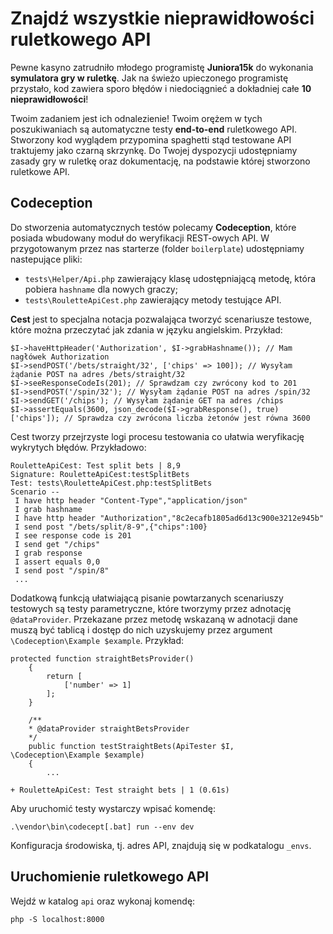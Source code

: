 # Znajdź wszystkie nieprawidłowości ruletkowego API

Pewne kasyno zatrudniło młodego programistę **Juniora15k** do wykonania **symulatora gry w ruletkę**. 
Jak na świeżo upieczonego programistę przystało, kod zawiera sporo błędów i niedociągnieć a dokładniej całe **10 nieprawidłowości**!

Twoim zadaniem jest ich odnalezienie! Twoim orężem w tych poszukiwaniach są automatyczne testy __end-to-end__ ruletkowego API. 
Stworzony kod wyglądem przypomina spaghetti stąd testowane API traktujemy jako czarną skrzynkę. 
Do Twojej dyspozycji udostępniamy zasady gry w ruletkę oraz dokumentację, na podstawie której stworzono ruletkowe API.

## Codeception

Do stworzenia automatycznych testów polecamy **Codeception**, które posiada wbudowany moduł do weryfikacji REST-owych API.
W przygotowanym przez nas starterze (folder `boilerplate`) udostępniamy nastepujące pliki:
- `tests\Helper/Api.php` zawierający klasę udostępniającą metodę, która pobiera `hashname` dla nowych graczy;
- `tests\RouletteApiCest.php` zawierający metody testujące API.

**Cest** jest to specjalna notacja pozwalająca tworzyć scenariusze testowe, które można przeczytać jak zdania w języku angielskim. Przykład:
```
$I->haveHttpHeader('Authorization', $I->grabHashname()); // Mam nagłówek Authorization
$I->sendPOST('/bets/straight/32', ['chips' => 100]); // Wysyłam żądanie POST na adres /bets/straight/32
$I->seeResponseCodeIs(201); // Sprawdzam czy zwrócony kod to 201
$I->sendPOST('/spin/32'); // Wysyłam żądanie POST na adres /spin/32
$I->sendGET('/chips'); // Wysyłam żądanie GET na adres /chips
$I->assertEquals(3600, json_decode($I->grabResponse(), true)['chips']); // Sprawdza czy zwrócona liczba żetonów jest równa 3600
```
Cest tworzy przejrzyste logi procesu testowania co ułatwia weryfikację wykrytych błędów. Przykładowo:
```
RouletteApiCest: Test split bets | 8,9
Signature: RouletteApiCest:testSplitBets
Test: tests\RouletteApiCest.php:testSplitBets
Scenario --
 I have http header "Content-Type","application/json"
 I grab hashname
 I have http header "Authorization","8c2ecafb1805ad6d13c900e3212e945b"
 I send post "/bets/split/8-9",{"chips":100}
 I see response code is 201
 I send get "/chips"
 I grab response
 I assert equals 0,0
 I send post "/spin/8"
 ...
```

Dodatkową funkcją ułatwiającą pisanie powtarzanych scenariuszy testowych są testy parametryczne, które tworzymy przez adnotację `@dataProvider`.
Przekazane przez metodę wskazaną w adnotacji dane muszą być tablicą i dostęp do nich uzyskujemy przez argument `\Codeception\Example $example`.
Przykład:
```
protected function straightBetsProvider()
    {
        return [
            ['number' => 1]
        ];
    }

    /**
    * @dataProvider straightBetsProvider
    */
    public function testStraightBets(ApiTester $I, \Codeception\Example $example)
    {
        ...
```
```
+ RouletteApiCest: Test straight bets | 1 (0.61s)
```

Aby uruchomić testy wystarczy wpisać komendę:
```
.\vendor\bin\codecept[.bat] run --env dev
```
Konfiguracja środowiska, tj. adres API, znajdują się w podkatalogu `_envs`.

## Uruchomienie ruletkowego API

Wejdź w katalog `api` oraz wykonaj komendę:
```
php -S localhost:8000
```